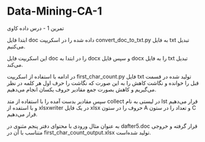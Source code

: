 # Data-Mining-CA-1
تمرین 1 - درس داده کاوی

ابتدا فایل doc داده شده را در اسکریپت convert_doc_to_txt.py به فایل txt تبدیل می‌کنیم.

این اسکریپت فایل doc را در ابتدا به docx و سپس فایل docx را به فایل txt تبدیل می‌کند.

در ادامه با استفاده از اسکریپت first_char_count.py فایل txt تولید شده در قسمت قبل را خوانده و نگاشت کاهش را
به این صورت که نگاشت را حرف اول هر کلمه در نظر می‌گیریم و کاهش بصورت جمع مقادیر حروف یکسان انجام می‌دهیم.

سپس مقادیر بدست آمده را با استفاده از متد collect در لیستی به نام lst قرار می‌دهیم و با استفده از xlsxwriter 
در یک فایل xlsx حروف را در ستون A و تعداد را در ستون C قرار می‌دهیم.

به عنوان مثال ورودی با محتوای دفتر پنجم مثنوی در dafter5.doc قرار گرفته و خروجی متناسب با آن در first_char_count_output.xlsx تولید شده‌است.
